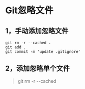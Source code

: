 # Git忽略文件
## 1，手动添加忽略文件
``` git
git rm -r --cached .
git add .
git commit -m 'update .gitignore'
```

## 2，添加忽略单个文件
> git rm -r --cached <FILENAME>
<br>
